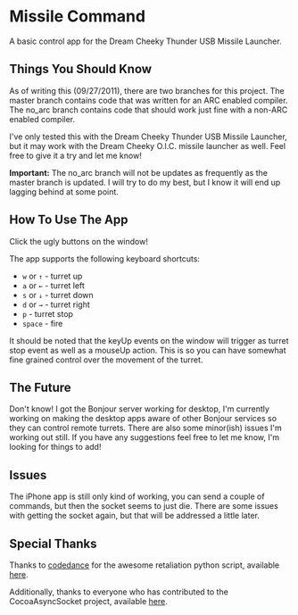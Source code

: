 Missile Command
================

A basic control app for the Dream Cheeky Thunder USB Missile Launcher.

Things You Should Know
----------------------

 As of writing this (09/27/2011), there are two branches for this project. The master branch contains code that was written for an ARC enabled compiler. The no_arc branch contains code that should work just fine with a non-ARC enabled compiler.

 I've only tested this with the Dream Cheeky Thunder USB Missile Launcher, but it may work with the Dream Cheeky O.I.C. missile launcher as well. Feel free to give it a try and let me know!

**Important:** The no_arc branch will not be updates as frequently as the master branch is updated. I will try to do my best, but I know it will end up lagging behind at some point.

How To Use The App
------------------
 Click the ugly buttons on the window! 
 
 The app supports the following keyboard shortcuts:

 * `w` or `↑` - turret up
 * `a` or `←` - turret left
 * `s` or `↓` - turret down
 * `d` or `→` - turret right
 * `p` - turret stop
 * `space` - fire

It should be noted that the keyUp events on the window will trigger as turret stop event as well as a mouseUp action. This is so you can have somewhat fine grained control over the movement of the turret.

The Future
----------

 Don't know! I got the Bonjour server working for desktop, I'm currently working on making the desktop apps aware of other Bonjour services so they can control remote turrets. There are also some minor(ish) issues I'm working out still. If you have any suggestions feel free to let me know, I'm looking for things to add!

Issues
-------

 The iPhone app is still only kind of working, you can send a couple of commands, but then the socket seems to just die. There are some issues with getting the socket again, but that will be addressed a little later.

Special Thanks
---------------

 Thanks to [codedance]("https://github.com/codedance") for the awesome retaliation python script, available [here]("https://github.com/codedance/Retaliation").
 
 Additionally, thanks to everyone who has contributed to the CocoaAsyncSocket project, available [here]("http://code.google.com/p/cocoaasyncsocket/").
